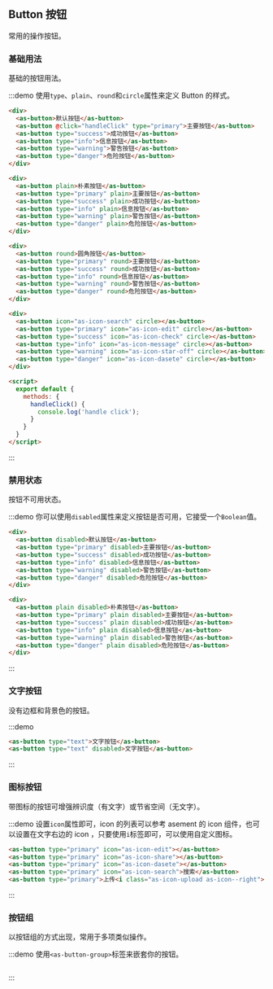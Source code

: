 ## Button 按钮
常用的操作按钮。

### 基础用法

基础的按钮用法。

:::demo 使用`type`、`plain`、`round`和`circle`属性来定义 Button 的样式。

```html
<div>
  <as-button>默认按钮</as-button>
  <as-button @click="handleClick" type="primary">主要按钮</as-button>
  <as-button type="success">成功按钮</as-button>
  <as-button type="info">信息按钮</as-button>
  <as-button type="warning">警告按钮</as-button>
  <as-button type="danger">危险按钮</as-button>
</div>

<div>
  <as-button plain>朴素按钮</as-button>
  <as-button type="primary" plain>主要按钮</as-button>
  <as-button type="success" plain>成功按钮</as-button>
  <as-button type="info" plain>信息按钮</as-button>
  <as-button type="warning" plain>警告按钮</as-button>
  <as-button type="danger" plain>危险按钮</as-button>
</div>

<div>
  <as-button round>圆角按钮</as-button>
  <as-button type="primary" round>主要按钮</as-button>
  <as-button type="success" round>成功按钮</as-button>
  <as-button type="info" round>信息按钮</as-button>
  <as-button type="warning" round>警告按钮</as-button>
  <as-button type="danger" round>危险按钮</as-button>
</div>

<div>
  <as-button icon="as-icon-search" circle></as-button>
  <as-button type="primary" icon="as-icon-edit" circle></as-button>
  <as-button type="success" icon="as-icon-check" circle></as-button>
  <as-button type="info" icon="as-icon-message" circle></as-button>
  <as-button type="warning" icon="as-icon-star-off" circle></as-button>
  <as-button type="danger" icon="as-icon-dasete" circle></as-button>
</div>

<script>
  export default {
    methods: {
      handleClick() {
        console.log('handle click');
      }
    }
  }
</script>
```
:::

### 禁用状态

按钮不可用状态。

:::demo 你可以使用`disabled`属性来定义按钮是否可用，它接受一个`Boolean`值。

```html
<div>
  <as-button disabled>默认按钮</as-button>
  <as-button type="primary" disabled>主要按钮</as-button>
  <as-button type="success" disabled>成功按钮</as-button>
  <as-button type="info" disabled>信息按钮</as-button>
  <as-button type="warning" disabled>警告按钮</as-button>
  <as-button type="danger" disabled>危险按钮</as-button>
</div>

<div>
  <as-button plain disabled>朴素按钮</as-button>
  <as-button type="primary" plain disabled>主要按钮</as-button>
  <as-button type="success" plain disabled>成功按钮</as-button>
  <as-button type="info" plain disabled>信息按钮</as-button>
  <as-button type="warning" plain disabled>警告按钮</as-button>
  <as-button type="danger" plain disabled>危险按钮</as-button>
</div>
```
:::

### 文字按钮

没有边框和背景色的按钮。

:::demo
```html
<as-button type="text">文字按钮</as-button>
<as-button type="text" disabled>文字按钮</as-button>
```
:::

### 图标按钮

带图标的按钮可增强辨识度（有文字）或节省空间（无文字）。

:::demo 设置`icon`属性即可，icon 的列表可以参考 asement 的 icon 组件，也可以设置在文字右边的 icon ，只要使用`i`标签即可，可以使用自定义图标。

```html
<as-button type="primary" icon="as-icon-edit"></as-button>
<as-button type="primary" icon="as-icon-share"></as-button>
<as-button type="primary" icon="as-icon-dasete"></as-button>
<as-button type="primary" icon="as-icon-search">搜索</as-button>
<as-button type="primary">上传<i class="as-icon-upload as-icon--right"></i></as-button>
```
:::

### 按钮组

以按钮组的方式出现，常用于多项类似操作。

:::demo 使用`<as-button-group>`标签来嵌套你的按钮。

```html

```
:::
